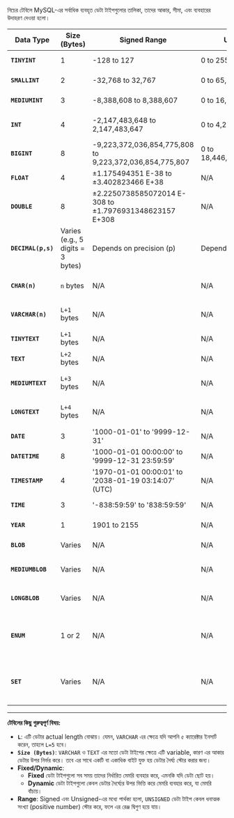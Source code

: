 
নিচের টেবিলে MySQL-এর সর্বাধিক ব্যবহৃত ডেটা টাইপগুলোর তালিকা, তাদের আকার, সীমা, এবং ব্যবহারের উদাহরণ দেওয়া হলো।

| Data Type | Size (Bytes) | Signed Range | Unsigned Range | Max Digits / Length | Fixed/Dynamic | Example Use Case |
|---|---|---|---|---|---|---|
| **`TINYINT`** | 1 | -128 to 127 | 0 to 255 | 3 digits | Fixed | Age, ratings (0-5 stars) |
| **`SMALLINT`** | 2 | -32,768 to 32,767 | 0 to 65,535 | 5 digits | Fixed | Small counters, view counts |
| **`MEDIUMINT`** | 3 | -8,388,608 to 8,388,607 | 0 to 16,777,215 | 7 digits | Fixed | Moderate record counts |
| **`INT`** | 4 | -2,147,483,648 to 2,147,483,647 | 0 to 4,294,967,295 | 10 digits | Fixed | Product quantity, employee ID |
| **`BIGINT`** | 8 | -9,223,372,036,854,775,808 to 9,223,372,036,854,775,807 | 0 to 18,446,744,073,709,551,615 | 19 digits | Fixed | Phone number, large timestamps |
| **`FLOAT`** | 4 | ±1.175494351 E-38 to ±3.402823466 E+38 | N/A | ~7 digits | Fixed | Temperature, sensor data |
| **`DOUBLE`** | 8 | ±2.2250738585072014 E-308 to ±1.7976931348623157 E+308 | N/A | ~15 digits | Fixed | Scientific calculations |
| **`DECIMAL(p,s)`** | Varies (e.g., 5 digits = 3 bytes) | Depends on precision (p) | Depends on precision (p) | Up to 65 digits | Fixed | Accurate money (৳1234567.89), prices |
| **`CHAR(n)`** | `n` bytes | N/A | N/A | `n` characters (max 255) | Fixed | Country codes ('BD'), zip codes |
| **`VARCHAR(n)`** | `L+1` bytes | N/A | N/A | `L` characters (max 65,535 bytes) | Dynamic | Names, addresses, emails |
| **`TINYTEXT`** | `L+1` bytes | N/A | N/A | Up to 255 characters | Dynamic | Short notes, tags |
| **`TEXT`** | `L+2` bytes | N/A | N/A | Up to 65,535 characters | Dynamic | Articles, long descriptions |
| **`MEDIUMTEXT`** | `L+3` bytes | N/A | N/A | Up to 16,777,215 characters | Dynamic | Blog posts, large descriptions |
| **`LONGTEXT`** | `L+4` bytes | N/A | N/A | Up to 4,294,967,295 characters | Dynamic | Very large documents, reports |
| **`DATE`** | 3 | '1000-01-01' to '9999-12-31' | N/A | 'YYYY-MM-DD' | Fixed | Birth date, event date |
| **`DATETIME`** | 8 | '1000-01-01 00:00:00' to '9999-12-31 23:59:59' | N/A | 'YYYY-MM-DD HH:MM:SS' | Fixed | Created at, updated at |
| **`TIMESTAMP`** | 4 | '1970-01-01 00:00:01' to '2038-01-19 03:14:07' (UTC) | N/A | 'YYYY-MM-DD HH:MM:SS' | Fixed | Logging, record modification time |
| **`TIME`** | 3 | '-838:59:59' to '838:59:59' | N/A | 'HH:MM:SS' | Fixed | Duration, time fields |
| **`YEAR`** | 1 | 1901 to 2155 | N/A | 4 digits (e.g., 2025) | Fixed | Birth year, academic year |
| **`BLOB`** | Varies | N/A | N/A | Up to 65,535 bytes | Dynamic | Small images, files |
| **`MEDIUMBLOB`** | Varies | N/A | N/A | Up to 16,777,215 bytes | Dynamic | Medium-sized images, PDF files |
| **`LONGBLOB`** | Varies | N/A | N/A | Up to 4,294,967,295 bytes | Dynamic | Very large images, videos |
| **`ENUM`** | 1 or 2 | N/A | N/A | Up to 65,535 distinct values | Fixed | Gender ('Male', 'Female', 'Other'), status ('Pending', 'Approved') |
| **`SET`** | Varies | N/A | N/A | Up to 64 unique members | Dynamic | User permissions (e.g., 'Read', 'Write', 'Delete') |

---
**টেবিলের কিছু গুরুত্বপূর্ণ বিষয়:**

* **`L`**: এটি ডেটার actual length বোঝায়। যেমন, `VARCHAR` এর ক্ষেত্রে যদি আপনি ৫ ক্যারেক্টার ইনসার্ট করেন, তাহলে `L=5` হবে।
* **`Size (Bytes)`**: `VARCHAR` ও `TEXT` এর মতো ডেটা টাইপের ক্ষেত্রে এটি variable, কারণ এর আকার ডেটার উপর নির্ভর করে। তবে এর সাথে একটি বা একাধিক বাইট যুক্ত হয় ডেটার দৈর্ঘ্য স্টোর করার জন্য।
* **Fixed/Dynamic**:
    * **Fixed** ডেটা টাইপগুলো সব সময় তাদের নির্ধারিত মেমরি ব্যবহার করে, এমনকি যদি ডেটা ছোট হয়।
    * **Dynamic** ডেটা টাইপগুলো কেবল ডেটার দৈর্ঘ্যের উপর ভিত্তি করে মেমরি ব্যবহার করে, যা মেমরি বাঁচায়।
* **Range**: Signed এবং Unsigned-এর মধ্যে পার্থক্য হলো, `UNSIGNED` ডেটা টাইপ কেবল ধনাত্মক সংখ্যা (positive number) স্টোর করে, ফলে এর রেঞ্জ দ্বিগুণ হয়ে যায়।
